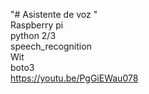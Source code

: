 "# Asistente de voz "   
Raspberry pi   
python 2/3   
speech_recognition   
Wit   
boto3   
https://youtu.be/PgGiEWau078

